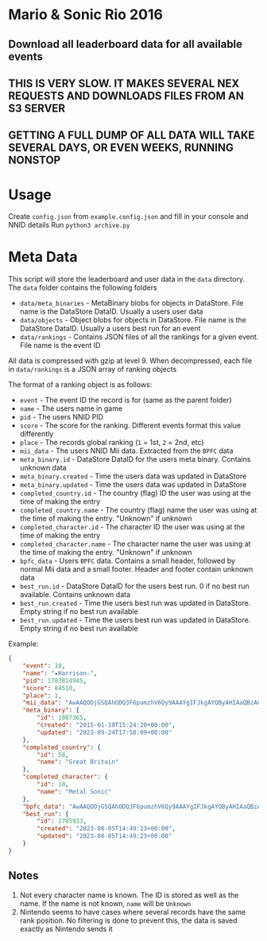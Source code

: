# Mario & Sonic Rio 2016
## Download all leaderboard data for all available events

## THIS IS VERY SLOW. IT MAKES SEVERAL NEX REQUESTS AND DOWNLOADS FILES FROM AN S3 SERVER
## GETTING A FULL DUMP OF ALL DATA WILL TAKE SEVERAL DAYS, OR EVEN WEEKS, RUNNING NONSTOP

# Usage
Create `config.json` from `example.config.json` and fill in your console and NNID details
Run `python3 archive.py`

# Meta Data
This script will store the leaderboard and user data in the `data` directory. The `data` folder contains the following folders

- `data/meta_binaries` - MetaBinary blobs for objects in DataStore. File name is the DataStore DataID. Usually a users user data
- `data/objects` - Object blobs for objects in DataStore. File name is the DataStore DataID. Usually a users best run for an event
- `data/rankings` - Contains JSON files of all the rankings for a given event. File name is the event ID

All data is compressed with gzip at level 9. When decompressed, each file in `data/rankings` is a JSON array of ranking objects

The format of a ranking object is as follows:

- `event` - The event ID the record is for (same as the parent folder)
- `name` - The users name in game
- `pid` - The users NNID PID
- `score` - The score for the ranking. Different events format this value differently
- `place` - The records global ranking (`1` = 1st, `2` = 2nd, etc)
- `mii_data` - The users NNID Mii data. Extracted from the `BPFC` data
- `meta_binary.id` - DataStore DataID for the users meta binary. Contains unknown data
- `meta_binary.created` - Time the users data was updated in DataStore
- `meta_binary.updated` - Time the users data was updated in DataStore
- `completed_country.id` - The country (flag) ID the user was using at the time of making the entry
- `completed_country.name` - The country (flag) name the user was using at the time of making the entry. "Unknown" if unknown
- `completed_character.id` - The character ID the user was using at the time of making the entry
- `completed_character.name` - The character name the user was using at the time of making the entry. "Unknown" if unknown
- `bpfc_data` - Users `BPFC` data. Contains a small header, followed by normal Mii data and a small footer. Header and footer contain unknown data
- `best_run.id` - DataStore DataID for the users best run. 0 if no best run available. Contains unknown data
- `best_run.created` - Time the users best run was updated in DataStore. Empty string if no best run available
- `best_run.updated` - Time the users best run was updated in DataStore. Empty string if no best run available

Example:

```json
{
	"event": 10,
	"name": "★Harrison☆",
	"pid": 1783814945,
	"score": 84510,
	"place": 1,
	"mii_data": "AwAAQODjGSQAhODQ3F6pumzhV6Qy9AAAYgIFJkgAYQByAHIAaQBzAG8AbgAGJkBAAgAFA6VmYxahNEUUYRQPZA4AACmoWUhQTQBlACAAbABvAGwAAABhAHcAYQAAALsN",
	"meta_binary": {
		"id": 1807365,
		"created": "2015-01-10T15:24:20+00:00",
		"updated": "2023-09-24T17:58:09+00:00"
	},
	"completed_country": {
		"id": 58,
		"name": "Great Britain"
	},
	"completed_character": {
		"id": 18,
		"name": "Metal Sonic"
	},
	"bpfc_data": "AwAAQODjGSQAhODQ3F6pumzhV6Qy9AAAYgIFJkgAYQByAHIAaQBzAG8AbgAGJkBAAgAFA6VmYxahNEUUYRQPZA4AACmoWUhQTQBlACAAbABvAGwAAABhAHcAYQAAALsN",
	"best_run": {
		"id": 2785933,
		"created": "2023-08-05T14:49:23+00:00",
		"updated": "2023-08-05T14:49:23+00:00"
	}
}
```

## Notes

1. Not every character name is known. The ID is stored as well as the name. If the name is not known, `name` will be `Unknown`
2. Nintendo seems to have cases where several records have the same rank position. No filtering is done to prevent this, the data is saved exactly as Nintendo sends it